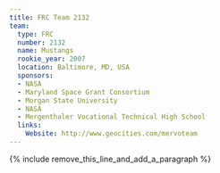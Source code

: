 ```yaml
---
title: FRC Team 2132
team:
  type: FRC
  number: 2132
  name: Mustangs
  rookie_year: 2007
  location: Baltimore, MD, USA
  sponsors:
  - NASA
  - Maryland Space Grant Consortium
  - Morgan State University
  - NASA
  - Mergenthaler Vocational Technical High School
  links:
    Website: http://www.geocities.com/mervoteam
---
```


{% include remove_this_line_and_add_a_paragraph %}